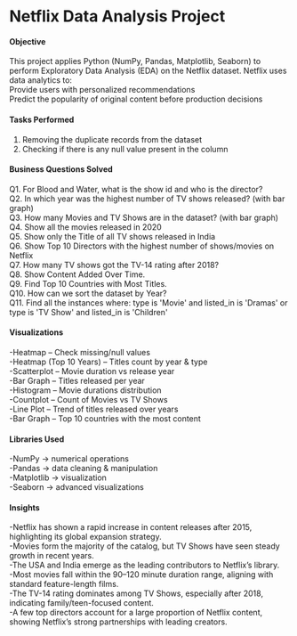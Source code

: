 # Netflix Data Analysis Project

#### Objective
This project applies Python (NumPy, Pandas, Matplotlib, Seaborn) to perform Exploratory Data Analysis (EDA) on the Netflix dataset.
Netflix uses data analytics to:<br>
Provide users with personalized recommendations<br>
Predict the popularity of original content before production decisions

#### Tasks Performed
1. Removing the duplicate records from the dataset
2. Checking if there is any null value present in the column

#### Business Questions Solved

Q1. For Blood and Water, what is the show id and who is the director?<br>
Q2. In which year was the highest number of TV shows released? (with bar graph)<br>
Q3. How many Movies and TV Shows are in the dataset? (with bar graph)<br>
Q4. Show all the movies released in 2020<br>
Q5. Show only the Title of all TV shows released in India<br>
Q6. Show Top 10 Directors with the highest number of shows/movies on Netflix<br>
Q7. How many TV shows got the TV-14 rating after 2018?<br>
Q8. Show Content Added Over Time.<br>
Q9. Find Top 10 Countries with Most Titles.<br>
Q10. How can we sort the dataset by Year?<br>
Q11. Find all the instances where:
type is 'Movie' and listed_in is 'Dramas' or type is 'TV Show' and listed_in is 'Children'

#### Visualizations
-Heatmap – Check missing/null values<br>
-Heatmap (Top 10 Years) – Titles count by year & type<br>
-Scatterplot – Movie duration vs release year<br>
-Bar Graph – Titles released per year<br>
-Histogram – Movie durations distribution<br>
-Countplot – Count of Movies vs TV Shows<br>
-Line Plot – Trend of titles released over years<br>
-Bar Graph – Top 10 countries with the most content

#### Libraries Used
-NumPy → numerical operations<br>
-Pandas → data cleaning & manipulation<br>
-Matplotlib → visualization<br>
-Seaborn → advanced visualizations

#### Insights

-Netflix has shown a rapid increase in content releases after 2015, highlighting its global expansion strategy.<br>
-Movies form the majority of the catalog, but TV Shows have seen steady growth in recent years.<br>
-The USA and India emerge as the leading contributors to Netflix’s library.<br>
-Most movies fall within the 90–120 minute duration range, aligning with standard feature-length films.<br>
-The TV-14 rating dominates among TV Shows, especially after 2018, indicating family/teen-focused content.<br>
-A few top directors account for a large proportion of Netflix content, showing Netflix’s strong partnerships with leading creators.










